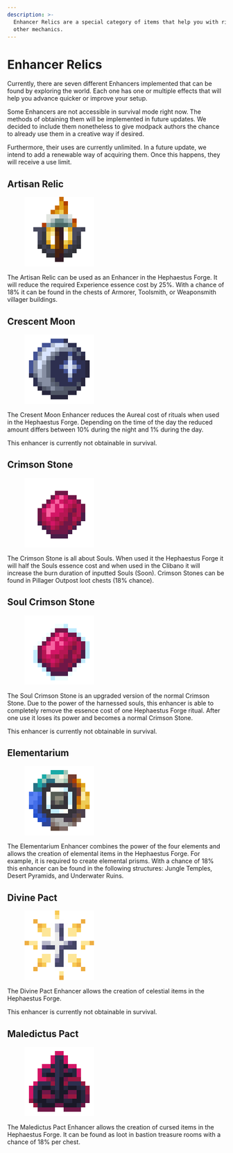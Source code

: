 ```yaml
---
description: >-
  Enhancer Relics are a special category of items that help you with rituals or
  other mechanics.
---
```


# Enhancer Relics

Currently, there are seven different Enhancers implemented that can be found by exploring the world. Each one has one or multiple effects that will help you advance quicker or improve your setup.&#x20;

Some Enhancers are not accessible in survival mode right now. The methods of obtaining them will be implemented in future updates. We decided to include them nonetheless to give modpack authors the chance to already use them in a creative way if desired.&#x20;

Furthermore, their uses are currently unlimited. In a future update, we intend to add a renewable way of acquiring them. Once this happens, they will receive a use limit.

## Artisan Relic&#x20;

<figure><img src="../../../../.gitbook/assets/Artisan Relic.png" alt=""><figcaption></figcaption></figure>

The Artisan Relic can be used as an Enhancer in the Hephaestus Forge. It will reduce the required Experience essence cost by 25%. With a chance of 18% it can be found in the chests of Armorer, Toolsmith, or Weaponsmith villager buildings. &#x20;



## Crescent Moon

<figure><img src="../../../../.gitbook/assets/Crescent Moon.png" alt=""><figcaption></figcaption></figure>

The Cresent Moon Enhancer reduces the Aureal cost of rituals when used in the Hephaestus Forge. Depending on the time of the day the reduced amount differs between 10% during the night and 1% during the day.&#x20;

This enhancer is currently not obtainable in survival.



## Crimson Stone

<figure><img src="../../../../.gitbook/assets/Crimson Stone.png" alt=""><figcaption></figcaption></figure>

The Crimson Stone is all about Souls. When used it the Hephaestus Forge it will half the Souls essence cost and when used in the Clibano it will increase the burn duration of inputted Souls (Soon). Crimson Stones can be found in Pillager Outpost loot chests (18% chance).



## Soul Crimson Stone

<figure><img src="../../../../.gitbook/assets/Soul Crimson Stone.png" alt=""><figcaption></figcaption></figure>

The Soul Crimson Stone is an upgraded version of the normal Crimson Stone. Due to the power of the harnessed souls, this enhancer is able to completely remove the essence cost of one Hephaestus Forge ritual. After one use it loses its power and becomes a normal Crimson Stone.

This enhancer is currently not obtainable in survival.



## Elementarium

<figure><img src="../../../../.gitbook/assets/Elementarium.png" alt=""><figcaption></figcaption></figure>

The Elementarium Enhancer combines the power of the four elements and allows the creation of elemental items in the Hephaestus Forge. For example, it is required to create elemental prisms. With a chance of 18% this enhancer can be found in the following structures: Jungle Temples, Desert Pyramids, and Underwater Ruins.



## Divine Pact

<figure><img src="../../../../.gitbook/assets/Divine Pact.png" alt=""><figcaption></figcaption></figure>

The Divine Pact Enhancer allows the creation of celestial items in the Hephaestus Forge.&#x20;

This enhancer is currently not obtainable in survival.



## Maledictus Pact

<figure><img src="../../../../.gitbook/assets/Maledictus Pact.png" alt=""><figcaption></figcaption></figure>

The Maledictus Pact Enhancer allows the creation of cursed items in the Hephaestus Forge. It can be found as loot in bastion treasure rooms with a chance of 18% per chest.&#x20;
